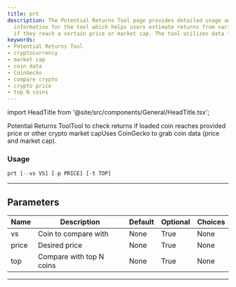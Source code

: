 ```yaml
---
title: prt
description: The Potential Returns Tool page provides detailed usage and parameter
  information for the tool which helps users estimate returns from various cryptocurrencies
  if they reach a certain price or market cap. The tool utilizes data from CoinGecko.
keywords:
- Potential Returns Tool
- cryptocurrency
- market cap
- coin data
- CoinGecko
- compare crypto
- crypto price
- top N coins
---
```


import HeadTitle from '@site/src/components/General/HeadTitle.tsx';

<HeadTitle title="prt - Crypto - Reference | OpenBB Terminal Docs" />

Potential Returns ToolTool to check returns if loaded coin reaches provided price or other crypto market capUses CoinGecko to grab coin data (price and market cap).

### Usage

```python
prt [--vs VS] [-p PRICE] [-t TOP]
```

---

## Parameters

| Name | Description | Default | Optional | Choices |
| ---- | ----------- | ------- | -------- | ------- |
| vs | Coin to compare with | None | True | None |
| price | Desired price | None | True | None |
| top | Compare with top N coins | None | True | None |

---
